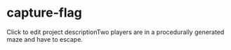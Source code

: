 # capture-flag
Click to edit project descriptionTwo players are in a procedurally generated maze and have to escape.
